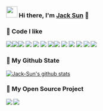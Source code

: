 ### <img src="https://emojis.slackmojis.com/emojis/images/1531849430/4246/blob-sunglasses.gif?1531849430" width="30px"> Hi there, I'm <a href="https://sensitivemix.github.io/">Jack Sun</a> 👋



### 📝 Code I like

<img src="https://img.shields.io/badge/vuejs%20-%2335495e.svg?&style=for-the-badge&logo=vue.js&logoColor=%234FC08D"/><img src="https://img.shields.io/badge/typescript%20-%23007ACC.svg?&style=for-the-badge&logo=typescript&logoColor=white"/><img src="https://img.shields.io/badge/node.js%20-%2343853D.svg?&style=for-the-badge&logo=node.js&logoColor=white"/> <img src="https://img.shields.io/badge/javascript%20-%23323330.svg?&style=for-the-badge&logo=javascript&logoColor=%23F7DF1E"/> <img src="https://img.shields.io/badge/html5%20-%23E34F26.svg?&style=for-the-badge&logo=html5&logoColor=white"/> <img src="https://img.shields.io/badge/css3%20-%231572B6.svg?&style=for-the-badge&logo=css3&logoColor=white"/> <img src="https://img.shields.io/badge/markdown-%23000000.svg?&style=for-the-badge&logo=markdown&logoColor=white"/><img src="https://img.shields.io/badge/docker%20-%230db7ed.svg?&style=for-the-badge&logo=docker&logoColor=white"/> <img src ="https://img.shields.io/badge/MongoDB-%234ea94b.svg?&style=for-the-badge&logo=mongodb&logoColor=white"/> <img src="https://img.shields.io/badge/git%20-%23F05033.svg?&style=for-the-badge&logo=git&logoColor=white"/> <img src="https://img.shields.io/badge/stylus%20-%23333333.svg?&style=for-the-badge&logo=stylus&logoColor=white"/> <img src="https://img.shields.io/badge/webpack%20-%238DD6F9.svg?&style=for-the-badge&logo=webpack&logoColor=black" /> <img src="https://img.shields.io/badge/Rxjs%20-%23B7178C.svg?&style=for-the-badge&logo=reactivex&logoColor=white" />



### 🌈 My Github State
[![Jack-Sun's github stats](https://github-readme-stats.vercel.app/api?username=SensitiveMix&show_icons=true&title_color=fff&icon_color=79ff97&text_color=9f9f9f&bg_color=151515)](https://github.com/anuraghazra/github-readme-stats)     



### 🎉 My Open Source Project
<a href="https://github.com/SensitiveMix/commerce">
  <img align="left" src="https://github-readme-stats.anuraghazra1.vercel.app/api/pin/?username=SensitiveMix&repo=commerce&show_icons=true&title_color=fff&icon_color=79ff97&text_color=9f9f9f&bg_color=151515" />
</a>
<a href="https://github.com/SensitiveMix/doc-generators">
  <img align="left" src="https://github-readme-stats.anuraghazra1.vercel.app/api/pin/?username=SensitiveMix&repo=doc-generators&show_icons=true&title_color=fff&icon_color=79ff97&text_color=9f9f9f&bg_color=151515" />
</a>
